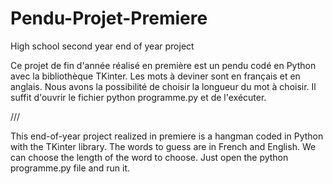 # Pendu-Projet-Premiere
High school second year end of year project

Ce projet de fin d'année réalisé en première est un pendu codé en Python avec la bibliothèque TKinter. Les mots à deviner sont en français et en anglais. Nous avons la possibilité de choisir la longueur du mot à choisir. Il suffit d'ouvrir le fichier python programme.py et de l'exécuter.

///

This end-of-year project realized in premiere is a hangman coded in Python with the TKinter library. The words to guess are in French and English. We can choose the length of the word to choose. Just open the python programme.py file and run it.
